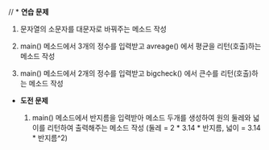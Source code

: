 // * **연습 문제**

   1. 문자열의 소문자를 대문자로 바꿔주는 메소드 작성
   
   2. main() 메소드에서 3개의 정수를 입력받고 avreage() 에서 평균을 리턴(호출)하는 메소드 작성
   
   3. main() 메소드에서 2개의 정수를 입력받고 bigcheck() 에서 큰수를 리턴(호출)하는 메소드 작성

* **도전 문제**
  
   1. main() 메소드에서 반지름을 입력받아 메소드 두개를 생성하여 원의 둘레와 넓이를 리턴하여 출력해주는 메소드 작성 (둘레 = 2 * 3.14 * 반지름, 넓이 = 3.14 * 반지름^2)

